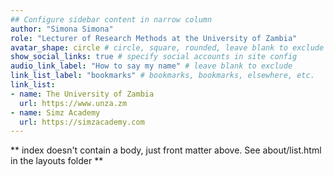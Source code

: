 ```yaml
---
## Configure sidebar content in narrow column
author: "Simona Simona"
role: "Lecturer of Research Methods at the University of Zambia"
avatar_shape: circle # circle, square, rounded, leave blank to exclude
show_social_links: true # specify social accounts in site config
audio_link_label: "How to say my name" # leave blank to exclude
link_list_label: "bookmarks" # bookmarks, bookmarks, elsewhere, etc.
link_list:
- name: The University of Zambia
  url: https://www.unza.zm
- name: Simz Academy
  url: https://simzacademy.com
---
```


** index doesn't contain a body, just front matter above.
See about/list.html in the layouts folder **